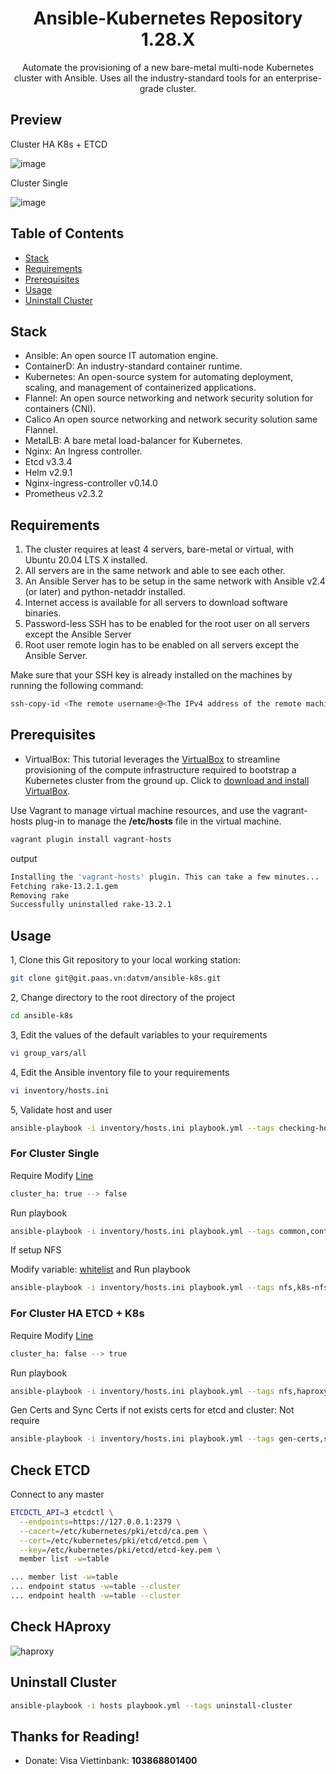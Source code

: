# <center> Ansible-Kubernetes Repository 1.28.X </center>

<center>Automate the provisioning of a new bare-metal multi-node Kubernetes cluster with Ansible. Uses all the industry-standard tools for an enterprise-grade cluster.</center>

## Preview

Cluster HA K8s + ETCD

![image](https://i.imgur.com/lNfDM7S.png)

Cluster Single

![image](https://i.imgur.com/Wb8Otxx.png)


## Table of Contents

- [Stack](#stack) 
- [Requirements](#requirements) 
- [Prerequisites](#prerequisites)
- [Usage](#usage) 
- [Uninstall Cluster](#uninstall-cluster) 

## Stack

- Ansible: An open source IT automation engine.
- ContainerD: An industry-standard container runtime.
- Kubernetes: An open-source system for automating deployment, scaling, and management of containerized applications.
- Flannel: An open source networking and network security solution for containers (CNI).
- Calico An open source networking and network security solution same Flannel.
- MetalLB: A bare metal load-balancer for Kubernetes.
- Nginx: An Ingress controller.
- Etcd v3.3.4
- Helm v2.9.1
- Nginx-ingress-controller v0.14.0
- Prometheus v2.3.2

## Requirements

1. The cluster requires at least 4 servers, bare-metal or virtual, with Ubuntu 20.04 LTS X installed. 
2. All servers are in the same network and able to see each other.
3. An Ansible Server has to be setup in the same network with Ansible v2.4 (or later) and python-netaddr installed.
4. Internet access is available for all servers to download software binaries.
5. Password-less SSH has to be enabled for the root user on all servers except the Ansible Server
6. Root user remote login has to be enabled on all servers except the Ansible Server.

Make sure that your SSH key is already installed on the machines by running the following command:

```sh
ssh-copy-id <The remote username>@<The IPv4 address of the remote machine>
```

## Prerequisites

- VirtualBox: This tutorial leverages the [VirtualBox](https://www.virtualbox.org/) to streamline provisioning of the compute infrastructure required to bootstrap a Kubernetes cluster from the ground up. Click to [download and install VirtualBox](https://www.virtualbox.org/wiki/Downloads).

Use Vagrant to manage virtual machine resources, and use the vagrant-hosts plug-in to manage the **/etc/hosts** file in the virtual machine.

```bash
vagrant plugin install vagrant-hosts
```

output

```bash
Installing the 'vagrant-hosts' plugin. This can take a few minutes...
Fetching rake-13.2.1.gem
Removing rake
Successfully uninstalled rake-13.2.1
```

## Usage

1, Clone this Git repository to your local working station:
```bash
git clone git@git.paas.vn:datvm/ansible-k8s.git
```
2, Change directory to the root directory of the project
```bash
cd ansible-k8s
```
3, Edit the values of the default variables to your requirements
```bash
vi group_vars/all
```
4, Edit the Ansible inventory file to your requirements
```bash
vi inventory/hosts.ini
```
5, Validate host and user

```bash
ansible-playbook -i inventory/hosts.ini playbook.yml --tags checking-hosts
```

### For Cluster Single

Require Modify [Line](https://git.paas.vn/datvm/ansible-k8s/-/blob/master/group_vars/all?ref_type=heads#L30)

```bash
cluster_ha: true --> false
```

Run playbook

```bash
ansible-playbook -i inventory/hosts.ini playbook.yml --tags common,containerd,k8s,k8s-init,join-worker,cni-calico,ingress
```

If setup NFS

Modify variable: [whitelist](https://git.paas.vn/datvm/ansible-k8s/-/blob/master/group_vars/all?ref_type=heads#L99) and Run playbook

```bash
ansible-playbook -i inventory/hosts.ini playbook.yml --tags nfs,k8s-nfs
```

### For Cluster HA ETCD + K8s

Require Modify [Line](https://git.paas.vn/datvm/ansible-k8s/-/blob/master/group_vars/all?ref_type=heads#L30)

```bash
cluster_ha: false --> true
```

Run playbook

```bash
ansible-playbook -i inventory/hosts.ini playbook.yml --tags nfs,haproxy,keepalived,cfssl,gen-certs,sync-certs,common,containerd,k8s,etcd,k8s-init,join-master,join-worker,cni-calico,ingress,k8s-nfs
```

Gen Certs and Sync Certs if not exists certs for etcd and cluster: Not require

```bash
ansible-playbook -i inventory/hosts.ini playbook.yml --tags gen-certs,sync-certs
```

## Check ETCD

Connect to any master 

```bash
ETCDCTL_API=3 etcdctl \
  --endpoints=https://127.0.0.1:2379 \
  --cacert=/etc/kubernetes/pki/etcd/ca.pem \
  --cert=/etc/kubernetes/pki/etcd/etcd.pem \
  --key=/etc/kubernetes/pki/etcd/etcd-key.pem \
  member list -w=table
```

```bash
... member list -w=table
... endpoint status -w=table --cluster
... endpoint health -w=table --cluster
```

## Check HAproxy

![haproxy](https://i.imgur.com/zcAY4gl.png)

## Uninstall Cluster

```bash
ansible-playbook -i hosts playbook.yml --tags uninstall-cluster
```

## Thanks for Reading!
- Donate: Visa Viettinbank: **103868801400**
